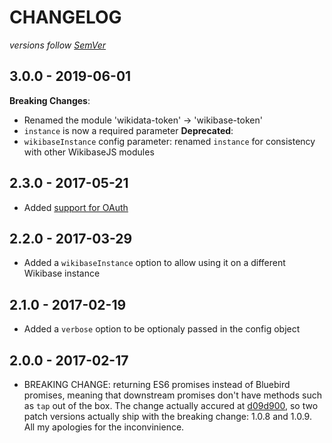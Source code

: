 # CHANGELOG
*versions follow [SemVer](http://semver.org)*

## 3.0.0 - 2019-06-01
**Breaking Changes**:
  * Renamed the module 'wikidata-token' -> 'wikibase-token'
  * `instance` is now a required parameter
**Deprecated**:
  * `wikibaseInstance` config parameter: renamed `instance` for consistency with other WikibaseJS modules

## 2.3.0 - 2017-05-21
* Added [support for OAuth](https://github.com/maxlath/wikidata-token#with-username--password)

## 2.2.0 - 2017-03-29
* Added a `wikibaseInstance` option to allow using it on a different Wikibase instance

## 2.1.0 - 2017-02-19
* Added a `verbose` option to be optionaly passed in the config object

## 2.0.0 - 2017-02-17
* BREAKING CHANGE: returning ES6 promises instead of Bluebird promises, meaning that downstream promises don't have methods such as `tap` out of the box. The change actually accured at [d09d900](https://github.com/maxlath/wikidata-token/commit/d09d900a84dfde92460668647fca7dbf8520167b), so two patch versions actually ship with the breaking change: 1.0.8 and 1.0.9. All my apologies for the inconvinience.
